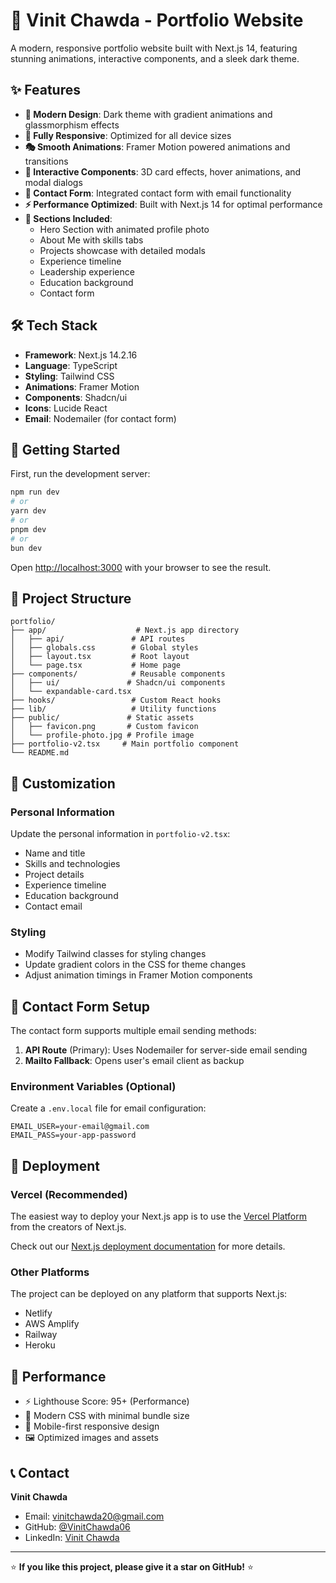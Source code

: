 # 🚀 Vinit Chawda - Portfolio Website

A modern, responsive portfolio website built with Next.js 14, featuring stunning animations, interactive components, and a sleek dark theme.

## ✨ Features

- **🎨 Modern Design**: Dark theme with gradient animations and glassmorphism effects
- **📱 Fully Responsive**: Optimized for all device sizes
- **🎭 Smooth Animations**: Framer Motion powered animations and transitions
- **🎯 Interactive Components**: 3D card effects, hover animations, and modal dialogs
- **📧 Contact Form**: Integrated contact form with email functionality
- **⚡ Performance Optimized**: Built with Next.js 14 for optimal performance
- **🎪 Sections Included**:
  - Hero Section with animated profile photo
  - About Me with skills tabs
  - Projects showcase with detailed modals
  - Experience timeline
  - Leadership experience
  - Education background
  - Contact form

## 🛠️ Tech Stack

- **Framework**: Next.js 14.2.16
- **Language**: TypeScript
- **Styling**: Tailwind CSS
- **Animations**: Framer Motion
- **Components**: Shadcn/ui
- **Icons**: Lucide React
- **Email**: Nodemailer (for contact form)

## 🚀 Getting Started

First, run the development server:

```bash
npm run dev
# or
yarn dev
# or
pnpm dev
# or
bun dev
```

Open [http://localhost:3000](http://localhost:3000) with your browser to see the result.

## 📁 Project Structure

```
portfolio/
├── app/                    # Next.js app directory
│   ├── api/               # API routes
│   ├── globals.css        # Global styles
│   ├── layout.tsx         # Root layout
│   └── page.tsx           # Home page
├── components/            # Reusable components
│   ├── ui/               # Shadcn/ui components
│   └── expandable-card.tsx
├── hooks/                 # Custom React hooks
├── lib/                   # Utility functions
├── public/               # Static assets
│   ├── favicon.png       # Custom favicon
│   └── profile-photo.jpg # Profile image
├── portfolio-v2.tsx     # Main portfolio component
└── README.md
```

## 🎨 Customization

### Personal Information
Update the personal information in `portfolio-v2.tsx`:
- Name and title
- Skills and technologies
- Project details
- Experience timeline
- Education background
- Contact email

### Styling
- Modify Tailwind classes for styling changes
- Update gradient colors in the CSS for theme changes
- Adjust animation timings in Framer Motion components

## 📧 Contact Form Setup

The contact form supports multiple email sending methods:

1. **API Route** (Primary): Uses Nodemailer for server-side email sending
2. **Mailto Fallback**: Opens user's email client as backup

### Environment Variables (Optional)
Create a `.env.local` file for email configuration:
```env
EMAIL_USER=your-email@gmail.com
EMAIL_PASS=your-app-password
```

## 🚀 Deployment

### Vercel (Recommended)
The easiest way to deploy your Next.js app is to use the [Vercel Platform](https://vercel.com/new?utm_medium=default-template&filter=next.js&utm_source=create-next-app&utm_campaign=create-next-app-readme) from the creators of Next.js.

Check out our [Next.js deployment documentation](https://nextjs.org/docs/app/building-your-application/deploying) for more details.

### Other Platforms
The project can be deployed on any platform that supports Next.js:
- Netlify
- AWS Amplify
- Railway
- Heroku

## 🎯 Performance

- ⚡ Lighthouse Score: 95+ (Performance)
- 🎨 Modern CSS with minimal bundle size
- 📱 Mobile-first responsive design
- 🖼️ Optimized images and assets

## 📞 Contact

**Vinit Chawda**
- Email: vinitchawda20@gmail.com
- GitHub: [@VinitChawda06](https://github.com/VinitChawda06)
- LinkedIn: [Vinit Chawda](https://linkedin.com/in/vinit-chawda)

---

⭐ **If you like this project, please give it a star on GitHub!** ⭐
